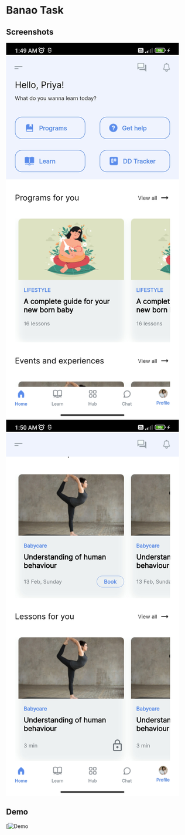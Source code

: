# Banao Task

## Screenshots

![Screenshot 1](/Screenshot1.jpg)
![Screenshot 2](/Screenshot2.jpg)

## Demo

[![Demo](https://drive.google.com/file/d/1mYhD-_zYXJTmnWRXDeBeSrdvnkiIBYXV/view?usp=sharing)
